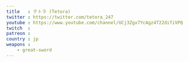 ```yaml
---
title   : テトラ (Tetora)
twitter : https://twitter.com/tetora_247
youtube : https://www.youtube.com/channel/UCj3Zgx7YcAgz4T22difiVPQ
twitch  : 
patreon : 
country : jp
weapons :
    - great-sword
---
```


